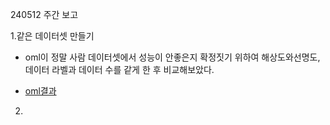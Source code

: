240512 주간 보고

 1.같은 데이터셋 만들기

- oml이 정말 사람 데이터셋에서 성능이 안좋은지 확정짓기 위하여 해상도와선명도,데이터 라벨과 데이터 수를 같게 한 후 비교해보았다.

- [oml결과](https://github.com/YeoungJun0508/study_oml/blob/main/240511.md)


2.
